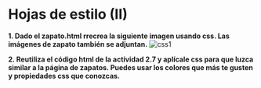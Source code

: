 # Hojas de estilo (II)

**1. Dado el zapato.html rrecrea la siguiente imagen usando css. Las imágenes de zapato también se adjuntan.**
![css1](https://github.com/teacherandresf/lmsgi_u3_a3/assets/145907219/533ed61c-831f-4c88-bfdd-c4a7fbda4287)

**2. Reutiliza el código html de la actividad 2.7 y aplícale css para que luzca similar a la página de zapatos. Puedes usar los colores que más te gusten y propiedades css que conozcas.**

